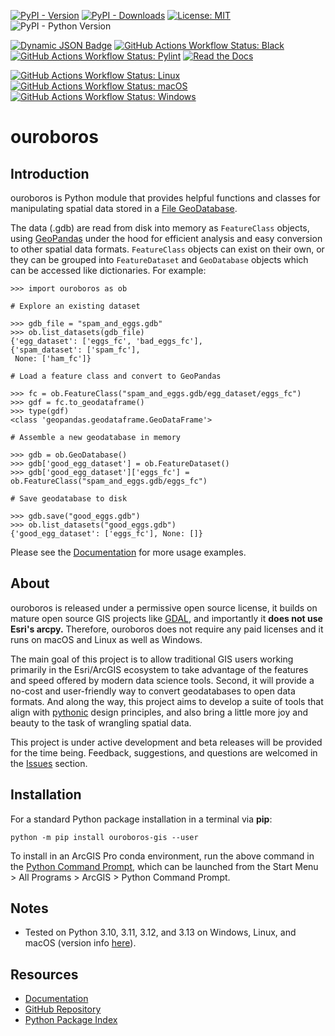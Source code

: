 [![PyPI - Version](https://img.shields.io/pypi/v/ouroboros-gis?logo=pypi)](https://pypi.org/project/ouroboros-gis/)
[![PyPI - Downloads](https://img.shields.io/pypi/dm/ouroboros-gis)](https://pypistats.org/packages/ouroboros-gis)
[![License: MIT](https://img.shields.io/badge/License-MIT-lightgrey.svg?logo=)](https://github.com/corbel-spatial/ouroboros?tab=MIT-1-ov-file)
![PyPI - Python Version](https://img.shields.io/pypi/pyversions/ouroboros-gis?logo=python)

[![Dynamic JSON Badge](https://img.shields.io/badge/dynamic/json?url=https%3A%2F%2Fraw.githubusercontent.com%2Fcorbel-spatial%2Fouroboros%2Frefs%2Fheads%2Fmain%2Fdocs%2Fpytest_coverage.json&query=%24.totals.percent_covered_display&suffix=%25&label=coverage)](https://raw.githubusercontent.com/corbel-spatial/ouroboros/refs/heads/main/docs/pytest_coverage.json)
[![GitHub Actions Workflow Status: Black](https://img.shields.io/github/actions/workflow/status/corbel-spatial/ouroboros/black.yml?label=Black&logo=black)](https://github.com/corbel-spatial/ouroboros/actions/workflows/black.yml)
[![GitHub Actions Workflow Status: Pylint](https://img.shields.io/github/actions/workflow/status/corbel-spatial/ouroboros/pylint.yml?label=Pylint)](https://github.com/corbel-spatial/ouroboros/actions/workflows/pylint.yml)
[![Read the Docs](https://img.shields.io/readthedocs/ouroboros-gis?logo=readthedocs)](https://ouroboros-gis.readthedocs.io/)

[![GitHub Actions Workflow Status: Linux](https://img.shields.io/github/actions/workflow/status/corbel-spatial/ouroboros/pytest-linux.yml?label=Linux&logo=linux)](https://github.com/corbel-spatial/ouroboros/actions/workflows/pytest-linux.yml)
[![GitHub Actions Workflow Status: macOS](https://img.shields.io/github/actions/workflow/status/corbel-spatial/ouroboros/pytest-macos.yml?label=macOS&logo=apple)](https://github.com/corbel-spatial/ouroboros/actions/workflows/pytest-macos.yml)
[![GitHub Actions Workflow Status: Windows](https://img.shields.io/github/actions/workflow/status/corbel-spatial/ouroboros/pytest-windows.yml?label=Windows)](https://github.com/corbel-spatial/ouroboros/actions/workflows/pytest-windows.yml)

# ouroboros

## Introduction

ouroboros is Python module that provides helpful functions and classes for manipulating spatial data stored in a [File GeoDatabase](https://en.wikipedia.org/wiki/Geodatabase_(Esri)). 

The data (.gdb) are read from disk into memory as `FeatureClass` objects, using [GeoPandas](https://geopandas.org/en/stable/getting_started/introduction.html) 
under the hood for efficient analysis and easy conversion to other spatial data formats.
`FeatureClass` objects can exist on their own, or they can be grouped into `FeatureDataset` and `GeoDatabase` objects 
which can be accessed like dictionaries. For example:

    >>> import ouroboros as ob

    # Explore an existing dataset

    >>> gdb_file = "spam_and_eggs.gdb"
    >>> ob.list_datasets(gdb_file)
    {'egg_dataset': ['eggs_fc', 'bad_eggs_fc'],
    {'spam_dataset': ['spam_fc'],
     None: ['ham_fc']}

    # Load a feature class and convert to GeoPandas

    >>> fc = ob.FeatureClass("spam_and_eggs.gdb/egg_dataset/eggs_fc")
    >>> gdf = fc.to_geodataframe()
    >>> type(gdf)
    <class 'geopandas.geodataframe.GeoDataFrame'>
    
    # Assemble a new geodatabase in memory

    >>> gdb = ob.GeoDatabase()
    >>> gdb['good_egg_dataset'] = ob.FeatureDataset()
    >>> gdb['good_egg_dataset']['eggs_fc'] = ob.FeatureClass("spam_and_eggs.gdb/eggs_fc")

    # Save geodatabase to disk

    >>> gdb.save("good_eggs.gdb")
    >>> ob.list_datasets("good_eggs.gdb")
    {'good_egg_dataset': ['eggs_fc'], None: []}

Please see the [Documentation](https://ouroboros-gis.readthedocs.io/en/latest/) for more usage examples.

## About

ouroboros is released under a permissive open source license, it builds on mature open source GIS projects like 
[GDAL](https://gdal.org/), and importantly it **does not use Esri's arcpy.**
Therefore, ouroboros does not require any paid licenses and it runs on macOS and Linux as well as Windows.

The main goal of this project is to allow traditional GIS users working primarily in the Esri/ArcGIS ecosystem to take
advantage of the features and speed offered by modern data science tools. Second, it will provide a no-cost and
user-friendly way to convert geodatabases to open data formats. And along the way, this project aims to develop a 
suite of tools that align with [pythonic](https://peps.python.org/pep-0020/) design principles, and also bring a
little more joy and beauty to the task of wrangling spatial data.

This project is under active development and beta releases will be provided for the time being. Feedback, suggestions, and questions are welcomed in the [Issues](https://github.com/corbel-spatial/ouroboros/issues) section.

## Installation

For a standard Python package installation in a terminal via **pip**:

    python -m pip install ouroboros-gis --user

To install in an ArcGIS Pro conda environment, run the above command in the 
[Python Command Prompt](https://developers.arcgis.com/python/latest/guide/install-and-set-up/arcgis-pro/#installation-using-python-command-prompt), 
which can be launched from the Start Menu > All Programs > ArcGIS > Python Command Prompt.


## Notes

- Tested on Python 3.10, 3.11, 3.12, and 3.13 on Windows, Linux, and macOS (version info [here](https://github.com/actions/runner-images)).

## Resources

 - [Documentation](https://ouroboros-gis.readthedocs.io/en/latest/)
 - [GitHub Repository](https://github.com/corbel-spatial/ouroboros)
 - [Python Package Index](https://pypi.org/project/ouroboros-gis/)